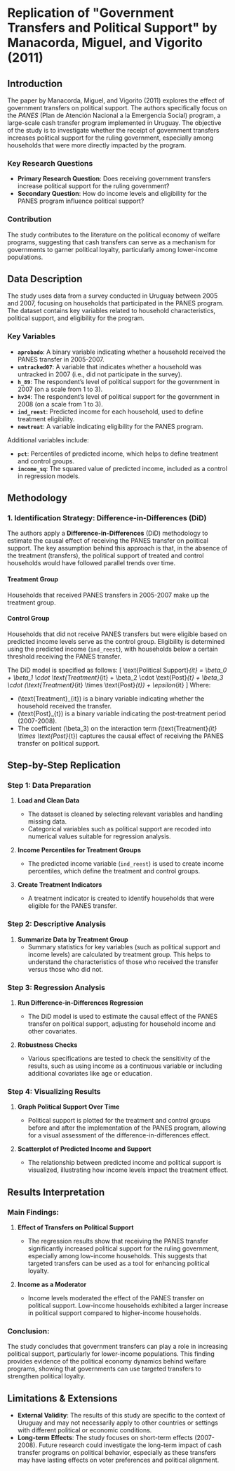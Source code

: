# Replication of "Government Transfers and Political Support" by Manacorda, Miguel, and Vigorito (2011)

## Introduction

The paper by Manacorda, Miguel, and Vigorito (2011) explores the effect of government transfers on political support. The authors specifically focus on the *PANES* (Plan de Atención Nacional a la Emergencia Social) program, a large-scale cash transfer program implemented in Uruguay. The objective of the study is to investigate whether the receipt of government transfers increases political support for the ruling government, especially among households that were more directly impacted by the program.

### Key Research Questions
- **Primary Research Question**: Does receiving government transfers increase political support for the ruling government?
- **Secondary Question**: How do income levels and eligibility for the PANES program influence political support?

### Contribution
The study contributes to the literature on the political economy of welfare programs, suggesting that cash transfers can serve as a mechanism for governments to garner political loyalty, particularly among lower-income populations.



## Data Description

The study uses data from a survey conducted in Uruguay between 2005 and 2007, focusing on households that participated in the PANES program. The dataset contains key variables related to household characteristics, political support, and eligibility for the program.

### Key Variables
- **`aprobado`**: A binary variable indicating whether a household received the PANES transfer in 2005-2007.
- **`untracked07`**: A variable that indicates whether a household was untracked in 2007 (i.e., did not participate in the survey).
- **`h_89`**: The respondent’s level of political support for the government in 2007 (on a scale from 1 to 3).
- **`hv34`**: The respondent’s level of political support for the government in 2008 (on a scale from 1 to 3).
- **`ind_reest`**: Predicted income for each household, used to define treatment eligibility.
- **`newtreat`**: A variable indicating eligibility for the PANES program.

Additional variables include:
- **`pct`**: Percentiles of predicted income, which helps to define treatment and control groups.
- **`income_sq`**: The squared value of predicted income, included as a control in regression models.



## Methodology

### 1. **Identification Strategy: Difference-in-Differences (DiD)**

The authors apply a **Difference-in-Differences** (DiD) methodology to estimate the causal effect of receiving the PANES transfer on political support. The key assumption behind this approach is that, in the absence of the treatment (transfers), the political support of treated and control households would have followed parallel trends over time.

#### Treatment Group
Households that received PANES transfers in 2005-2007 make up the treatment group.

#### Control Group
Households that did not receive PANES transfers but were eligible based on predicted income levels serve as the control group. Eligibility is determined using the predicted income (`ind_reest`), with households below a certain threshold receiving the PANES transfer.

The DiD model is specified as follows:
\[
\text{Political Support}_{it} = \beta_0 + \beta_1 \cdot \text{Treatment}_{it} + \beta_2 \cdot \text{Post}_{t} + \beta_3 \cdot (\text{Treatment}_{it} \times \text{Post}_{t}) + \epsilon_{it}
\]
Where:
- \(\text{Treatment}_{it}\) is a binary variable indicating whether the household received the transfer.
- \(\text{Post}_{t}\) is a binary variable indicating the post-treatment period (2007-2008).
- The coefficient \(\beta_3\) on the interaction term \(\text{Treatment}_{it} \times \text{Post}_{t}\) captures the causal effect of receiving the PANES transfer on political support.



## Step-by-Step Replication

### Step 1: Data Preparation

1. **Load and Clean Data**
   - The dataset is cleaned by selecting relevant variables and handling missing data.
   - Categorical variables such as political support are recoded into numerical values suitable for regression analysis.

2. **Income Percentiles for Treatment Groups**
   - The predicted income variable (`ind_reest`) is used to create income percentiles, which define the treatment and control groups.

3. **Create Treatment Indicators**
   - A treatment indicator is created to identify households that were eligible for the PANES transfer.

### Step 2: Descriptive Analysis

1. **Summarize Data by Treatment Group**
   - Summary statistics for key variables (such as political support and income levels) are calculated by treatment group. This helps to understand the characteristics of those who received the transfer versus those who did not.

### Step 3: Regression Analysis

1. **Run Difference-in-Differences Regression**
   - The DiD model is used to estimate the causal effect of the PANES transfer on political support, adjusting for household income and other covariates.

2. **Robustness Checks**
   - Various specifications are tested to check the sensitivity of the results, such as using income as a continuous variable or including additional covariates like age or education.

### Step 4: Visualizing Results

1. **Graph Political Support Over Time**
   - Political support is plotted for the treatment and control groups before and after the implementation of the PANES program, allowing for a visual assessment of the difference-in-differences effect.

2. **Scatterplot of Predicted Income and Support**
   - The relationship between predicted income and political support is visualized, illustrating how income levels impact the treatment effect.



## Results Interpretation

### Main Findings:
1. **Effect of Transfers on Political Support**
   - The regression results show that receiving the PANES transfer significantly increased political support for the ruling government, especially among low-income households. This suggests that targeted transfers can be used as a tool for enhancing political loyalty.

2. **Income as a Moderator**
   - Income levels moderated the effect of the PANES transfer on political support. Low-income households exhibited a larger increase in political support compared to higher-income households.

### Conclusion:
The study concludes that government transfers can play a role in increasing political support, particularly for lower-income populations. This finding provides evidence of the political economy dynamics behind welfare programs, showing that governments can use targeted transfers to strengthen political loyalty.



## Limitations & Extensions

- **External Validity**: The results of this study are specific to the context of Uruguay and may not necessarily apply to other countries or settings with different political or economic conditions.
- **Long-term Effects**: The study focuses on short-term effects (2007-2008). Future research could investigate the long-term impact of cash transfer programs on political behavior, especially as these transfers may have lasting effects on voter preferences and political alignment.
